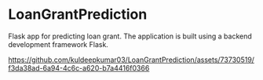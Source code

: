 # LoanGrantPrediction
Flask app for predicting loan grant. The application is built using a backend development framework Flask.


https://github.com/kuldeepkumar03/LoanGrantPrediction/assets/73730519/f3da38ad-6a94-4c6c-a620-b7a4416f0366

